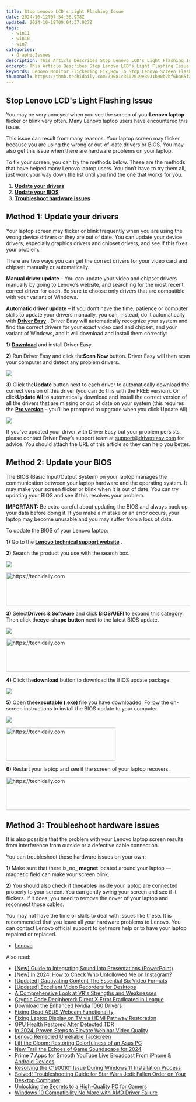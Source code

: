 ```yaml
---
title: Stop Lenovo LCD's Light Flashing Issue
date: 2024-10-12T07:54:36.978Z
updated: 2024-10-18T09:04:37.927Z
tags:
  - win11
  - win10
  - win7
categories:
  - GraphicIssues
description: This Article Describes Stop Lenovo LCD's Light Flashing Issue
excerpt: This Article Describes Stop Lenovo LCD's Light Flashing Issue
keywords: Lenovo Monitor Flickering Fix,How To Stop Lenovo Screen Flashing,Lenovo LCD Flicker Troubleshooting Guide,Resolve Lenovo Display Flashing Issue,Stop LCD Brightness Flicker on Lenovo,Lenovo Monitor Flashing Error Fix,Troubleshoot Lenovo Display Flicker Problem
thumbnail: https://thmb.techidaily.com/39081c3602019e3931b90b2bf6ba65f285840198c689fcbfa16aad9f4c667d5e.jpg
---
```


## Stop Lenovo LCD's Light Flashing Issue

 You may be very annoyed when you see the screen of your**Lenovo laptop** flicker or blink very often. Many Lenovo laptop users have encountered this issue.

 This issue can result from many reasons. Your laptop screen may flicker because you are using the wrong or out-of-date drivers or BIOS. You may also get this issue when there are hardware problems on your laptop.

 To fix your screen, you can try the methods below. These are the methods that have helped many Lenovo laptop users. You don’t have to try them all, just work your way down the list until you find the one that works for you.

1. **[Update your drivers](#a)**
2. **[Update your BIOS](#b)**
3. **[Troubleshoot hardware issues](#c)**

## Method 1: Update your drivers

 Your laptop screen may flicker or blink frequently when you are using the wrong device drivers or they are out of date. You can update your device drivers, especially graphics drivers and chipset drivers, and see if this fixes your problem.

 There are two ways you can get the correct drivers for your video card and chipset: manually or automatically.

**Manual driver update** – You can update your video and chipset drivers manually by going to Lenovo’s website, and searching for the most recent correct driver for each. Be sure to choose only drivers that are compatible with your variant of Windows.

**Automatic driver update** – If you don’t have the time, patience or computer skills to update your drivers manually, you can, instead, do it automatically with [**Driver Easy**](https://tools.techidaily.com/drivereasy/download/) . Driver Easy will automatically recognize your system and find the correct drivers for your exact video card and chipset, and your variant of Windows, and it will download and install them correctly:

**1)** [**Download**](https://tools.techidaily.com/drivereasy/download/) and install Driver Easy.

**2)** Run Driver Easy and click the**Scan Now** button. Driver Easy will then scan your computer and detect any problem drivers.

![](https://images.drivereasy.com/wp-content/uploads/2017/07/img_597858796d417.png)

**3)**  Click the**Update** button next to each driver to automatically download the correct version of this driver (you can do this with the FREE version). Or click**Update All** to automatically download and install the correct version of all the drivers that are missing or out of date on your system (this requires the [**Pro version**](https://tools.techidaily.com/drivereasy/download/) – you’ll be prompted to upgrade when you click Update All).

![](https://images.drivereasy.com/wp-content/uploads/2017/07/img_597859a7e365f.jpg)

 If you’ve updated your driver with Driver Easy but your problem persists, please contact Driver Easy’s support team at <support@drivereasy.com> for advice. You should attach the URL of this article so they can help you better.

## Method 2: Update your BIOS

 The BIOS (Basic Input/Output System) on your laptop manages the communication between your laptop hardware and the operating system. It may make your screen flicker or blink when it is out of date. You can try updating your BIOS and see if this resolves your problem.

**IMPORTANT:** Be extra careful about updating the BIOS and always back up your data before doing it. If you make a mistake or an error occurs, your laptop may become unusable and you may suffer from a loss of data.

To update the BIOS of your Lenovo laptop:

**1)** Go to the [**Lenovo technical support website**](https://shop-links.co/link/?exclusive=1&publisher_slug=itechdaily19598&url=http%3A%2F%2Fpcsupport.lenovo.com%2Fus%2Fen%2F) .

**2)**  Search the product you use with the search box.

![](https://images.drivereasy.com/wp-content/uploads/2017/07/img_59795b8f49038.jpg)

<!-- affiliate ads begin -->
<a href="https://appsumo.8odi.net/c/5597632/2068425/7443" target="_top" id="2068425">
  <img src="//a.impactradius-go.com/display-ad/7443-2068425" border="0" alt="https://techidaily.com" width="728" height="90"/>
</a>
<img height="0" width="0" src="https://appsumo.8odi.net/i/5597632/2068425/7443" style="position:absolute;visibility:hidden;" border="0" />
<!-- affiliate ads end -->

**3)**  Select**Drivers & Software** and click **BIOS/UEFI** to expand this category. Then click the**eye-shape button** next to the latest BIOS update.

![](https://images.drivereasy.com/wp-content/uploads/2017/07/img_59795c2f6d56b.jpg)

<!-- affiliate ads begin -->
<a href="https://dhgate.sjv.io/c/5597632/1172027/12108" target="_top" id="1172027">
  <img src="//a.impactradius-go.com/display-ad/12108-1172027" border="0" alt="https://techidaily.com" width="728" height="90"/>
</a>
<img height="0" width="0" src="https://dhgate.sjv.io/i/5597632/1172027/12108" style="position:absolute;visibility:hidden;" border="0" />
<!-- affiliate ads end -->

**4)**  Click the**download** button to download the BIOS update package.

![](https://images.drivereasy.com/wp-content/uploads/2017/07/img_59795ce5b8c59.jpg)

**5)**  Open the**executable (.exe) file** you have downloaded. Follow the on-screen instructions to install the BIOS update to your computer.

![](https://images.drivereasy.com/wp-content/uploads/2017/07/img_59795da0904c0.png)

<!-- affiliate ads begin -->
<a href="https://aligracehair.sjv.io/c/5597632/2135413/19272" target="_top" id="2135413">
  <img src="//a.impactradius-go.com/display-ad/19272-2135413" border="0" alt="https://techidaily.com" width="300" height="90"/>
</a>
<img height="0" width="0" src="https://aligracehair.sjv.io/i/5597632/2135413/19272" style="position:absolute;visibility:hidden;" border="0" />
<!-- affiliate ads end -->

**6)** Restart your laptop and see if the screen of your laptop recovers.

<!-- affiliate ads begin -->
<a href="https://bluettide.pxf.io/c/5597632/2141683/17092" target="_top" id="2141683">
  <img src="//a.impactradius-go.com/display-ad/17092-2141683" border="0" alt="https://techidaily.com" width="728" height="90"/>
</a>
<img height="0" width="0" src="https://bluettide.pxf.io/i/5597632/2141683/17092" style="position:absolute;visibility:hidden;" border="0" />
<!-- affiliate ads end -->

## Method 3: Troubleshoot hardware issues

 It is also possible that the problem with your Lenovo laptop screen results from interference from outside or a defective cable connection.

You can troubleshoot these hardware issues on your own:

**1)** Make sure that there is_no_ **magnet** located around your laptop — magnetic field can make your screen blink.

**2)** You should also check if the**cables** inside your laptop are connected properly to your screen. You can gently swing your screen and see if it flickers. If it does, you need to remove the cover of your laptop and reconnect those cables.

 You may not have the time or skills to deal with issues like these. It is recommended that you leave all your hardware problems to Lenovo. You can contact Lenovo official support to get more help or to have your laptop repaired or replaced.

* [Lenovo](https://tools.techidaily.com/drivereasy/download/)

<ins class="adsbygoogle"
     style="display:block"
     data-ad-format="autorelaxed"
     data-ad-client="ca-pub-7571918770474297"
     data-ad-slot="1223367746"></ins>

<ins class="adsbygoogle"
     style="display:block"
     data-ad-client="ca-pub-7571918770474297"
     data-ad-slot="8358498916"
     data-ad-format="auto"
     data-full-width-responsive="true"></ins>

<span class="atpl-alsoreadstyle">Also read:</span>
<div><ul>
<li><a href="https://article-posts.techidaily.com/new-guide-to-integrating-sound-into-presentations-powerpoint/"><u>[New] Guide to Integrating Sound Into Presentations (PowerPoint)</u></a></li>
<li><a href="https://instagram-video-files.techidaily.com/new-in-2024-how-to-check-who-unfollowed-me-on-instagram/"><u>[New] In 2024, How to Check Who Unfollowed Me on Instagram?</u></a></li>
<li><a href="https://fox-hovers.techidaily.com/updated-captivating-content-the-essential-six-video-formats/"><u>[Updated] Captivating Content The Essential Six Video Formats</u></a></li>
<li><a href="https://video-screen-grab.techidaily.com/updated-excellent-video-recorders-for-desktops/"><u>[Updated] Excellent Video Recorders for Desktops</u></a></li>
<li><a href="https://extra-information.techidaily.com/a-comprehensive-look-at-vrs-strengths-and-weaknesses/"><u>A Comprehensive Look at VR's Strengths and Weaknesses</u></a></li>
<li><a href="https://graphic-issues.techidaily.com/cryptic-code-deciphered-direct-x-error-eradicated-in-league/"><u>Cryptic Code Deciphered: Direct X Error Eradicated in League</u></a></li>
<li><a href="https://graphic-issues.techidaily.com/download-the-enhanced-nvidia-1060-drivers/"><u>Download the Enhanced Nvidia 1060 Drivers</u></a></li>
<li><a href="https://graphic-issues.techidaily.com/fixing-dead-asus-webcam-functionality/"><u>Fixing Dead ASUS Webcam Functionality</u></a></li>
<li><a href="https://graphic-issues.techidaily.com/fixing-laptop-display-on-tv-via-hdmi-pathway-restoration/"><u>Fixing Laptop Display on TV via HDMI Pathway Restoration</u></a></li>
<li><a href="https://graphic-issues.techidaily.com/gpu-health-restored-after-detected-tdr/"><u>GPU Health Restored After Detected TDR</u></a></li>
<li><a href="https://screen-activity-recording.techidaily.com/in-2024-proven-steps-to-elevate-webinar-video-quality/"><u>In 2024, Proven Steps to Elevate Webinar Video Quality</u></a></li>
<li><a href="https://graphic-issues.techidaily.com/lenovo-remedied-unreliable-tapscreen/"><u>Lenovo Remedied Unreliable TapScreen</u></a></li>
<li><a href="https://graphic-issues.techidaily.com/lift-the-gloom-restoring-colorfulness-of-an-asus-pc/"><u>Lift the Gloom: Restoring Colorfulness of an Asus PC</u></a></li>
<li><a href="https://audio-shaping.techidaily.com/new-trail-the-echoes-of-game-soundscape-for-2024/"><u>New Trail the Echoes of Game Soundscape for 2024</u></a></li>
<li><a href="https://youtube-video-recordings.techidaily.com/prime-7-apps-for-smooth-youtube-live-broadcast-from-iphone-and-android-devices/"><u>Prime 7 Apps for Smooth YouTube Live Broadcast From iPhone & Android Devices</u></a></li>
<li><a href="https://graphic-issues.techidaily.com/resolving-the-c1900101-issue-during-windows-11-installation-process/"><u>Resolving the C1900101 Issue During Windows 11 Installation Process</u></a></li>
<li><a href="https://win-blog.techidaily.com/solved-troubleshooting-guide-for-star-wars-jedi-fallen-order-on-your-desktop-computer/"><u>Solved! Troubleshooting Guide for Star Wars Jedi: Fallen Order on Your Desktop Computer</u></a></li>
<li><a href="https://buynow-reviews.techidaily.com/unlocking-the-secrets-to-a-high-quality-pc-for-gamers/"><u>Unlocking the Secrets to a High-Quality PC for Gamers</u></a></li>
<li><a href="https://graphic-issues.techidaily.com/windows-10-compatibility-no-more-with-amd-driver-failure/"><u>Windows 10 Compatibility No More with AMD Driver Failure</u></a></li>
</ul></div>

